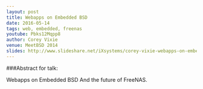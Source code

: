 ```yaml
---
layout: post
title: Webapps on Embedded BSD
date: 2016-05-14
tags: web, embedded, freenas
youtube: Pbks12Mqpp8
author: Corey Vixie
venue: MeetBSD 2014
slides: http://www.slideshare.net/iXsystems/corey-vixie-webapps-on-embedded-bsd
---
```


###Abstract for talk:

Webapps on Embedded BSD And the future of FreeNAS.
